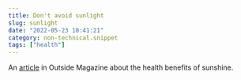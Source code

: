 ```yaml
---
title: Don't avoid sunlight
slug: sunlight
date: "2022-05-23 10:41:21"
category: non-technical.snippet
tags: ["health"]
---
```


An [article](https://www.outsideonline.com/health/wellness/sunscreen-sun-exposure-skin-cancer-science/) in Outside Magazine about the health benefits of sunshine.
